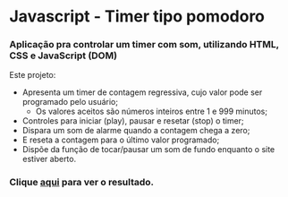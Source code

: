 # Javascript - Timer tipo pomodoro

### Aplicação pra controlar um timer com som, utilizando HTML, CSS e JavaScript (DOM)

Este projeto:

- Apresenta um timer de contagem regressiva, cujo valor pode ser programado pelo usuário;
  - Os valores aceitos são números inteiros entre 1 e 999 minutos;
- Controles para iniciar (play), pausar e resetar (stop) o timer;
- Dispara um som de alarme quando a contagem chega a zero;
- E reseta a contagem para o último valor programado;
- Dispõe da função de tocar/pausar um som de fundo enquanto o site estiver aberto.

### Clique [aqui](https://franzwarm.github.io/rocketseat-explorer/nivel05/timer-pomodoro/) para ver o resultado.
